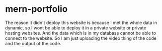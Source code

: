 # mern-portfolio
The reason it didn't deploy this website is because I met the whole data in dynamic, so I wont be able to deploy it in a private website or private hosting websites. And the data which is in my database cannot be able to connect to the website. So I am just uploading the video thing of the code and the output of the code.
